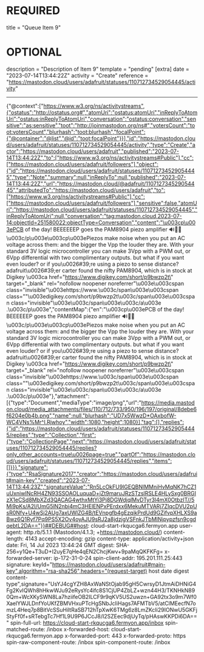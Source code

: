 
# REQUIRED
title = "Queue Item 9"
# OPTIONAL
description = "Description of Item 9"
template = "pending"
[extra]
date = "2023-07-14T13:44:22Z"
activity = "Create"
reference = "https://mastodon.cloud/users/adafruit/statuses/110712734529054445/activity"

---
{"@context":["https://www.w3.org/ns/activitystreams",{"ostatus":"http://ostatus.org#","atomUri":"ostatus:atomUri","inReplyToAtomUri":"ostatus:inReplyToAtomUri","conversation":"ostatus:conversation","sensitive":"as:sensitive","toot":"http://joinmastodon.org/ns#","votersCount":"toot:votersCount","blurhash":"toot:blurhash","focalPoint":{"@container":"@list","@id":"toot:focalPoint"}}],"id":"https://mastodon.cloud/users/adafruit/statuses/110712734529054445/activity","type":"Create","actor":"https://mastodon.cloud/users/adafruit","published":"2023-07-14T13:44:22Z","to":["https://www.w3.org/ns/activitystreams#Public"],"cc":["https://mastodon.cloud/users/adafruit/followers"],"object":{"id":"https://mastodon.cloud/users/adafruit/statuses/110712734529054445","type":"Note","summary":null,"inReplyTo":null,"published":"2023-07-14T13:44:22Z","url":"https://mastodon.cloud/@adafruit/110712734529054445","attributedTo":"https://mastodon.cloud/users/adafruit","to":["https://www.w3.org/ns/activitystreams#Public"],"cc":["https://mastodon.cloud/users/adafruit/followers"],"sensitive":false,"atomUri":"https://mastodon.cloud/users/adafruit/statuses/110712734529054445","inReplyToAtomUri":null,"conversation":"tag:mastodon.cloud,2023-07-14:objectId=251580022:objectType=Conversation","content":"\u003cp\u003ePCB of the day! BEEEEEEP goes the PAM8904 piezo amplifier 🔊🔌🔬\u003c/p\u003e\u003cp\u003ePiezos make noise when you put an AC voltage across them: and the bigger the Vpp the louder they are. With your standard 3V logic microcontroller you can make 3Vpp with a PWM out, or 6Vpp differential with two complimentary outputs. but what if you want even louder? or if you\u0026#39;re using a piezo to sense distance? adafruit\u0026#39;er carter found the nifty PAM8904, which is in stock at Digikey \u003ca href=\"https://www.digikey.com/short/p9bwzp2t\" target=\"_blank\" rel=\"nofollow noopener noreferrer\"\u003e\u003cspan class=\"invisible\"\u003ehttps://www.\u003c/span\u003e\u003cspan class=\"\"\u003edigikey.com/short/p9bwzp2t\u003c/span\u003e\u003cspan class=\"invisible\"\u003e\u003c/span\u003e\u003c/a\u003e .\u003c/p\u003e","contentMap":{"en":"\u003cp\u003ePCB of the day! BEEEEEEP goes the PAM8904 piezo amplifier 🔊🔌🔬\u003c/p\u003e\u003cp\u003ePiezos make noise when you put an AC voltage across them: and the bigger the Vpp the louder they are. With your standard 3V logic microcontroller you can make 3Vpp with a PWM out, or 6Vpp differential with two complimentary outputs. but what if you want even louder? or if you\u0026#39;re using a piezo to sense distance? adafruit\u0026#39;er carter found the nifty PAM8904, which is in stock at Digikey \u003ca href=\"https://www.digikey.com/short/p9bwzp2t\" target=\"_blank\" rel=\"nofollow noopener noreferrer\"\u003e\u003cspan class=\"invisible\"\u003ehttps://www.\u003c/span\u003e\u003cspan class=\"\"\u003edigikey.com/short/p9bwzp2t\u003c/span\u003e\u003cspan class=\"invisible\"\u003e\u003c/span\u003e\u003c/a\u003e .\u003c/p\u003e"},"attachment":[{"type":"Document","mediaType":"image/png","url":"https://media.mastodon.cloud/media_attachments/files/110/712/733/950/196/197/original/8debe6f6204e0b4b.png","name":null,"blurhash":"UD7x5WwzD*OAxbofW-WC4VNs%Mr^I.Rjwhoy","width":1080,"height":1080}],"tag":[],"replies":{"id":"https://mastodon.cloud/users/adafruit/statuses/110712734529054445/replies","type":"Collection","first":{"type":"CollectionPage","next":"https://mastodon.cloud/users/adafruit/statuses/110712734529054445/replies?only_other_accounts=true\u0026page=true","partOf":"https://mastodon.cloud/users/adafruit/statuses/110712734529054445/replies","items":[]}}},"signature":{"type":"RsaSignature2017","creator":"https://mastodon.cloud/users/adafruit#main-key","created":"2023-07-14T13:44:23Z","signatureValue":"Rn5LcOkFU9lGEQBNlMMniHvMqNK7hCZ1uUxniwINcRH4ZN93SSOAOLuquaD+jZt9maruJRzSTzslRSLE4HLySxg0BRGIzX1eCSd8MbXZd3QACAG4wthxMtYi3Pj8DGWdjqlMvDTyr3l4mX0OtbzIT//5Mi9pKs/A2I/UmG5lN2nbi4mC3HElENPxPErdxx6MekuMTVARj7ZIqcDVU2pUsR0Nfy+U4wSj2AUg7axUWlZG4B/tEVnpgfb4gEzqikPrdUd9GZifvpXHLXS9aBwz6Q1Ryf7Pq9PS5X2Ov4oyAJU9sRJ2a8jdzjgVSFnkJTbMINjpypzfsn9cgdqebtL2DA=="}}##DEBUG##host: cloud-start-rkqucga6.fermyon.app
user-agent: http.rb/5.1.1 (Mastodon/4.1.3; +https://mastodon.cloud/)
content-length: 4143
accept-encoding: gzip
content-type: application/activity+json
date: Fri, 14 Jul 2023 13:44:24 GMT
digest: SHA-256=y1Qe+T3uD+I2uyE7qHe4qEN2ChcjKwv+9paMqQKFKFg=
x-forwarded-server: ip-172-31-0-24
spin-client-addr: 195.201.111.25:443
signature: keyId="https://mastodon.cloud/users/adafruit#main-key",algorithm="rsa-sha256",headers="(request-target) host date digest content-type",signature="UsYJ4cgYZH8AxWaNStOjab95gH5CwrsyD1JtmAiDHNiG4Fg2KvIQWh8hHkwWJu92eRysYc4ifc8S1CjUP4ZbLZ+wzn44H3/TKNHkN890Qm+WcXKySWN8La7hziifeOB2ILCF9r9qKV5US2uwzn+GA92tx3o9m7Wf0XaelYWJLDnfYoUKfZBMVHxuPTcHgSNbJcIiHags7AFMTbV5/atClMEecfN7omzL4Heq7p8BitVcSSuHiltRaSB712hTpXwK6TMg6z8LmZKcIi29IONwU5GKFjStyFf0f+sRTebgTc7Hf1L9U9P6JCcJ8/I2SZEec9djUyTq/pHAswKKPDi6DA=="
spin-full-url: https://cloud-start-rkqucga6.fermyon.app/inbox
spin-matched-route: /inbox
x-forwarded-host: cloud-start-rkqucga6.fermyon.app
x-forwarded-port: 443
x-forwarded-proto: https
spin-raw-component-route: /inbox
spin-component-route: /inbox

